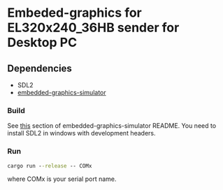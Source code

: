# Embeded-graphics for EL320x240_36HB sender for Desktop PC

## Dependencies
* SDL2
* [embedded-graphics-simulator](https://github.com/embedded-graphics/simulator)

### Build
See [this](https://github.com/embedded-graphics/simulator#setup) section of embedded-graphics-simulator README.
You need to install SDL2 in windows with development headers.

### Run
```cmd
cargo run --release -- COMx
```

where COMx is your serial port name.